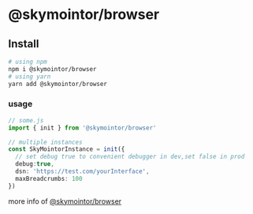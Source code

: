 # @skymointor/browser


## Install

```bash
# using npm
npm i @skymointor/browser
# using yarn
yarn add @skymointor/browser
```

### usage

```typescript
// some.js
import { init } from '@skymointor/browser'

// multiple instances
const SkyMointorInstance = init({
  // set debug true to convenient debugger in dev,set false in prod
  debug:true,
  dsn: 'https://test.com/yourInterface',
  maxBreadcrumbs: 100
})
```

more info of [@skymointor/browser](https://skyMointor.github.io/skyMointor-doc/#/sdk/guide/browser)

